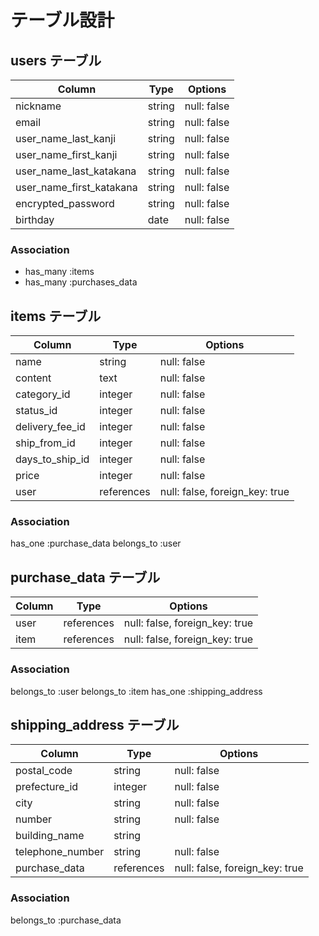 # テーブル設計

## users テーブル

| Column                   | Type    | Options     |
| ------------------------ | ------- | ----------- |
| nickname                 | string  | null: false |
| email                    | string  | null: false |
| user_name_last_kanji     | string  | null: false |
| user_name_first_kanji    | string  | null: false |
| user_name_last_katakana  | string  | null: false |
| user_name_first_katakana | string  | null: false |
| encrypted_password       | string  | null: false |
| birthday                 | date    | null: false |

### Association

- has_many :items
- has_many :purchases_data

## items テーブル

| Column          | Type       | Options                        |
| --------------- | ---------- | ------------------------------ |
| name            | string     | null: false                    |
| content         | text       | null: false                    |
| category_id     | integer    | null: false                    |
| status_id       | integer    | null: false                    |
| delivery_fee_id | integer    | null: false                    |
| ship_from_id    | integer    | null: false                    |
| days_to_ship_id | integer    | null: false                    |
| price           | integer    | null: false                    |
| user            | references | null: false, foreign_key: true |

### Association

has_one :purchase_data
belongs_to :user

## purchase_data テーブル

| Column     | Type       | Options                        |
| ---------- | ---------- | ------------------------------ |
| user       | references | null: false, foreign_key: true |
| item       | references | null: false, foreign_key: true |

### Association

belongs_to :user
belongs_to :item
has_one :shipping_address

## shipping_address テーブル

| Column           | Type       | Options                        |
| ---------------- | ---------- | ------------------------------ |
| postal_code      | string     | null: false                    |
| prefecture_id    | integer    | null: false                    |
| city             | string     | null: false                    |
| number           | string     | null: false                    |
| building_name    | string     |                                |
| telephone_number | string     | null: false                    |
| purchase_data    | references | null: false, foreign_key: true |

### Association

belongs_to :purchase_data